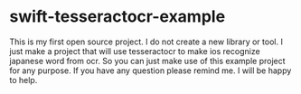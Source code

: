# swift-tesseractocr-example

This is my first open source project. 
I do not create a new library or tool. 
I just make a project that will use tesseractocr to make ios recognize japanese word from ocr.
So you can just make use of this example project for any purpose. 
If you have any question please remind me. I will be happy to help.

